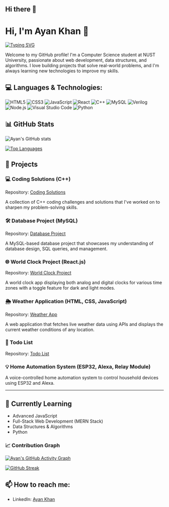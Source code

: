 ## Hi there 👋
# Hi, I'm Ayan Khan 👋

[![Typing SVG](https://readme-typing-svg.demolab.com?font=Fira+Code&pause=1000&color=8362F7&width=435&lines=Front+End+Web+Developer)](https://git.io/typing-svg)


Welcome to my GitHub profile! I'm a Computer Science student at NUST University, passionate about web development, data structures, and algorithms. I love building projects that solve real-world problems, and I'm always learning new technologies to improve my skills.

## 💻 Languages & Technologies:
![HTML5](https://img.shields.io/badge/-HTML5-E34F26?style=flat-square&logo=html5&logoColor=white)
![CSS3](https://img.shields.io/badge/-CSS3-1572B6?style=flat-square&logo=css3)
![JavaScript](https://img.shields.io/badge/-JavaScript-F7DF1E?style=flat-square&logo=javascript&logoColor=black)
![React](https://img.shields.io/badge/-React-61DAFB?style=flat-square&logo=react&logoColor=black)
![C++](https://img.shields.io/badge/-C++-00599C?style=flat-square&logo=c%2B%2B&logoColor=white)
![MySQL](https://img.shields.io/badge/-MySQL-4479A1?style=flat-square&logo=mysql&logoColor=white)
![Verilog](https://img.shields.io/badge/-Verilog-007396?style=flat-square&logoColor=white)
![Node.js](https://img.shields.io/badge/-Node.js-339933?style=flat-square&logo=node-dot-js&logoColor=white)
![Visual Studio Code](https://img.shields.io/badge/-VSCode-007ACC?style=flat-square&logo=visual-studio-code&logoColor=white)
![Python](https://img.shields.io/badge/-Python-3776AB?style=flat-square&logo=python&logoColor=white)

## 📊 GitHub Stats

![Ayan's GitHub stats](https://github-readme-stats.vercel.app/api?username=Ayankhann00&show_icons=true&theme=radical)

[![Top Languages](https://github-readme-stats.vercel.app/api/top-langs/?username=Ayankhann00&layout=compact)](https://github.com/Ayankhann00)

## 🚀 Projects

### 💻 Coding Solutions (C++)
Repository: [Coding Solutions](https://github.com/Ayankhann00/coding-solutions)

A collection of C++ coding challenges and solutions that I've worked on to sharpen my problem-solving skills.

### 🛠️ Database Project (MySQL)
Repository: [Database Project](https://github.com/Ayankhann00/database-project)

A MySQL-based database project that showcases my understanding of database design, SQL queries, and management.

### 🌐 World Clock Project (React.js)
Repository: [World Clock Project](https://github.com/Ayankhann00/world-clock)

A world clock app displaying both analog and digital clocks for various time zones with a toggle feature for dark and light modes.

### 🌦️ Weather Application (HTML, CSS, JavaScript)
Repository: [Weather App](https://github.com/Ayankhann00/weather-app)

A web application that fetches live weather data using APIs and displays the current weather conditions of any location.

### 📝 Todo List
Repository: [Todo List](https://github.com/Ayankhann00/todo-list)

### 💡 Home Automation System (ESP32, Alexa, Relay Module)
A voice-controlled home automation system to control household devices using ESP32 and Alexa.

---

## 🌱 Currently Learning
- Advanced JavaScript
- Full-Stack Web Development (MERN Stack)
- Data Structures & Algorithms
- Python

### 📈 Contribution Graph

[![Ayan's GitHub Activity Graph](https://github-readme-activity-graph.vercel.app/graph?username=Ayankhann00&theme=react-dark)](https://github.com/Ayankhann00)

[![GitHub Streak](https://streak-stats.demolab.com/?user=Ayankhann0&theme=radical)](https://git.io/streak-stats)


## 📫 How to reach me:
- LinkedIn: [Ayan Khan](https://www.linkedin.com/in/ayankhann00/)

